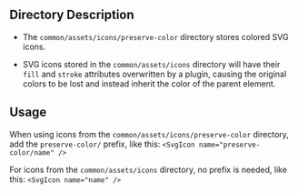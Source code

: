 ## Directory Description

- The `common/assets/icons/preserve-color` directory stores colored SVG icons.

- SVG icons stored in the `common/assets/icons` directory will have their `fill` and `stroke` attributes overwritten by a plugin, causing the original colors to be lost and instead inherit the color of the parent element.

## Usage

When using icons from the `common/assets/icons/preserve-color` directory, add the `preserve-color/` prefix, like this: `<SvgIcon name="preserve-color/name" />`

For icons from the `common/assets/icons` directory, no prefix is needed, like this: `<SvgIcon name="name" />`
